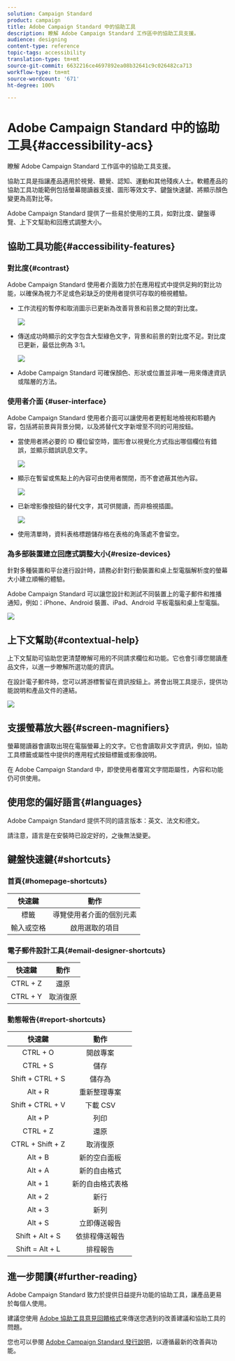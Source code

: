 ```yaml
---
solution: Campaign Standard
product: campaign
title: Adobe Campaign Standard 中的協助工具
description: 瞭解 Adobe Campaign Standard 工作區中的協助工具支援。
audience: designing
content-type: reference
topic-tags: accessibility
translation-type: tm+mt
source-git-commit: 6632216ce4697892ea08b32641c9c026482ca713
workflow-type: tm+mt
source-wordcount: '671'
ht-degree: 100%

---
```



# Adobe Campaign Standard 中的協助工具{#accessibility-acs}

瞭解 Adobe Campaign Standard 工作區中的協助工具支援。

協助工具是指讓產品適用於視覺、聽覺、認知、運動和其他殘疾人士。軟體產品的協助工具功能範例包括螢幕閱讀器支援、圖形等效文字、鍵盤快速鍵、將顯示顏色變更為高對比等。

Adobe Campaign Standard 提供了一些易於使用的工具，如對比度、鍵盤導覽、上下文幫助和回應式調整大小。

## 協助工具功能{#accessibility-features}

### 對比度{#contrast}

Adobe Campaign Standard 使用者介面致力於在應用程式中提供足夠的對比功能，以確保為視力不足或色彩缺乏的使用者提供可存取的檢視體驗。

* 工作流程的暫停和取消圖示已更新為改善背景和前景之間的對比度。

   ![](assets/accessibility_1.png)

* 傳送成功時顯示的文字包含大型綠色文字，背景和前景的對比度不足。對比度已更新，最低比例為 3:1。

   ![](assets/accessibility_2.png)

* Adobe Campaign Standard 可確保顏色、形狀或位置並非唯一用來傳達資訊或階層的方法。

### 使用者介面 {#user-interface}

Adobe Campaign Standard 使用者介面可以讓使用者更輕鬆地檢視和聆聽內容，包括將前景與背景分開，以及將替代文字新增至不同的可用按鈕。

* 當使用者將必要的 ID 欄位留空時，圖形會以視覺化方式指出哪個欄位有錯誤，並顯示錯誤訊息文字。

   ![](assets/accessibility_3.png)

* 顯示在暫留或焦點上的內容可由使用者關閉，而不會遮蔽其他內容。

   ![](assets/accessibility_4.png)

* 已新增影像按鈕的替代文字，其可供閱讀，而非檢視插圖。

   ![](assets/accessibility_5.png)

* 使用清單時，資料表格標題儲存格在表格的角落處不會留空。

### 為多部裝置建立回應式調整大小{#resize-devices}

針對多種裝置和平台進行設計時，請務必針對行動裝置和桌上型電腦解析度的螢幕大小建立順暢的體驗。

Adobe Campaign Standard 可以讓您設計和測試不同裝置上的電子郵件和推播通知，例如：iPhone、Android 裝置、iPad、Android 平板電腦和桌上型電腦。

![](assets/accessibility_6.png)

## 上下文幫助{#contextual-help}

上下文幫助可協助您更清楚瞭解可用的不同請求欄位和功能。它也會引導您閱讀產品文件，以進一步瞭解所選功能的資訊。

在設計電子郵件時，您可以將游標暫留在資訊按鈕上。將會出現工具提示，提供功能說明和產品文件的連結。

![](assets/accessibility_7.png)

## 支援螢幕放大器{#screen-magnifiers}

螢幕閱讀器會讀取出現在電腦螢幕上的文字。它也會讀取非文字資訊，例如，協助工具標籤或屬性中提供的應用程式按鈕標籤或影像說明。

在 Adobe Campaign Standard 中，即使使用者覆寫文字間距屬性，內容和功能仍可供使用。

## 使用您的偏好語言{#languages}

Adobe Campaign Standard 提供不同的語言版本：英文、法文和德文。

請注意，語言是在安裝時已設定好的，之後無法變更。

## 鍵盤快速鍵{#shortcuts}

### 首頁{#homepage-shortcuts}

| 快速鍵 | 動作 |
|:-:|:-:|
| 標籤 | 導覽使用者介面的個別元素 |
| 輸入或空格 | 啟用選取的項目 |

### 電子郵件設計工具{#email-designer-shortcuts}

| 快速鍵 | 動作 |
|:-:|:-:|
| CTRL + Z | 還原 |
| CTRL + Y | 取消復原 |

### 動態報告{#report-shortcuts}

| 快速鍵 | 動作 |
|:-:|:-:|
| CTRL + O | 開啟專案 |
| CTRL + S | 儲存 |
| Shift + CTRL + S | 儲存為 |
| Alt + R | 重新整理專案 |
| Shift + CTRL + V | 下載 CSV |
| Alt + P | 列印 |
| CTRL + Z | 還原 |
| CTRL + Shift + Z | 取消復原 |
| Alt + B | 新的空白面板 |
| Alt + A | 新的自由格式 |
| Alt + 1 | 新的自由格式表格 |
| Alt + 2 | 新行 |
| Alt + 3 | 新列 |
| Alt + S | 立即傳送報告 |
| Shift + Alt + S | 依排程傳送報告 |
| Shift = Alt + L | 排程報告 |

## 進一步閱讀{#further-reading}

Adobe Campaign Standard 致力於提供日益提升功能的協助工具，讓產品更易於每個人使用。

建議您使用 [Adobe 協助工具意見回饋格式](https://www.adobe.com/accessibility/feedback.html)來傳送您遇到的改善建議和協助工具的問題。

您也可以參閱 [Adobe Campaign Standard 發行說明](https://experienceleague.adobe.com/docs/campaign-standard/using/release-notes/release-notes.html?lang=zh-Hant#release-notes)，以遵循最新的改善與功能。